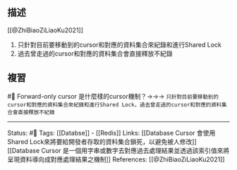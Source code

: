 
## 描述
[[@ZhiBiaoZiLiaoKu2021]]

1. 只針對目前要移動到的cursor和對應的資料集合來紀錄和進行Shared Lock
2. 過去曾走過的cursor和對應的資料集合會直接釋放不紀錄

## 複習
#🧠 Forward-only cursor 是什麼樣的cursor機制？->->-> `只針對目前要移動到的cursor和對應的資料集合來紀錄和進行Shared Lock，過去曾走過的cursor和對應的資料集合會直接釋放不紀錄`
<!--SR:!2022-06-10,3,250-->

---
Status: #🌱 
Tags:
[[Databse]] - [[Redis]]
Links:
[[Database Cursor 會使用Shared Lock來將要給開發者存取的資料集合鎖死，以避免被人修改]]
[[Database Cursor 是一個用字串或數字去對應過去處理結果並透過該索引值來將呈現資料導向成對應處理結果之機制]]
References:
[[@ZhiBiaoZiLiaoKu2021]]